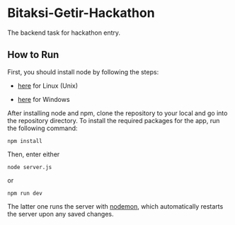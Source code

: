 # Bitaksi-Getir-Hackathon
The backend task for hackathon entry.

## How to Run

First, you should install node by following the steps:

* [here](http://blog.teamtreehouse.com/install-node-js-npm-linux) for Linux (Unix) 

* [here](http://blog.teamtreehouse.com/install-node-js-npm-windows) for Windows

After installing node and npm, clone the repository to your local and go into the repository directory.
To install the required packages for the app, run the following command:
```
npm install
```
Then, enter either
```
node server.js
```
or
```
npm run dev
```
The latter one runs the server with [nodemon](https://github.com/remy/nodemon), which automatically restarts the server upon any saved changes.

